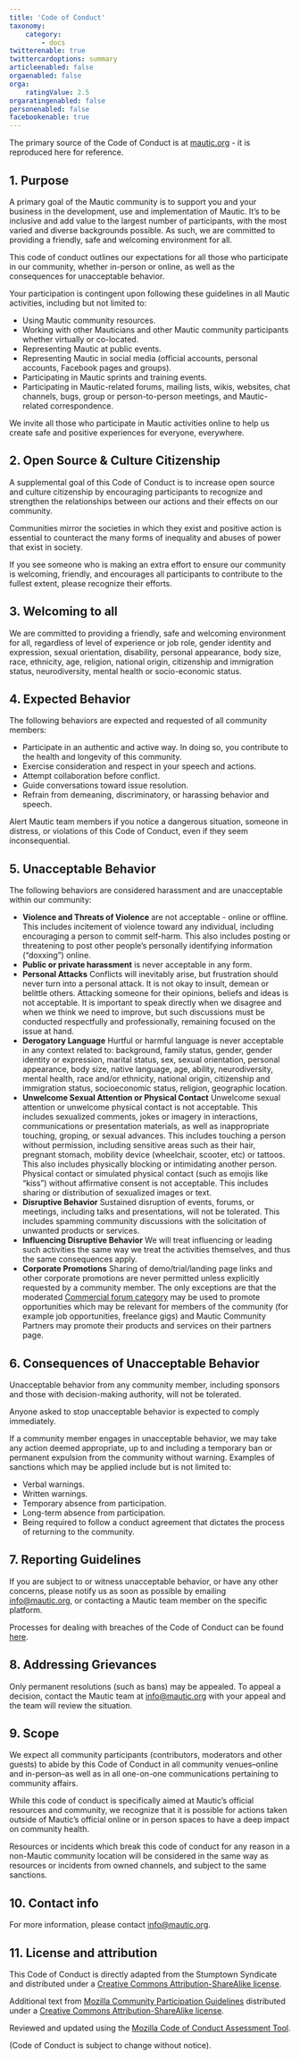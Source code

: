 ```yaml
---
title: 'Code of Conduct'
taxonomy:
    category:
        - docs
twitterenable: true
twittercardoptions: summary
articleenabled: false
orgaenabled: false
orga:
    ratingValue: 2.5
orgaratingenabled: false
personenabled: false
facebookenable: true
---
```


The primary source of the Code of Conduct is at [mautic.org](https://www.mautic.org/code-of-conduct/) - it is reproduced here for reference.

## 1. Purpose

A primary goal of the Mautic community is to support you and your business in the development, use and implementation of Mautic. It’s to be inclusive and add value to the largest number of participants, with the most varied and diverse backgrounds possible. As such, we are committed to providing a friendly, safe and welcoming environment for all.

This code of conduct outlines our expectations for all those who participate in our community, whether in-person or online, as well as the consequences for unacceptable behavior.

Your participation is contingent upon following these guidelines in all Mautic activities, including but not limited to:

* Using Mautic community resources.
* Working with other Mauticians and other Mautic community participants whether virtually or co-located.
* Representing Mautic at public events.
* Representing Mautic in social media (official accounts, personal accounts, Facebook pages and groups).
* Participating in Mautic sprints and training events.
* Participating in Mautic-related forums, mailing lists, wikis, websites, chat channels, bugs, group or person-to-person meetings, and Mautic-related correspondence.

We invite all those who participate in Mautic activities online to help us create safe and positive experiences for everyone, everywhere.


## 2. Open Source & Culture Citizenship

A supplemental goal of this Code of Conduct is to increase open source and culture citizenship by encouraging participants to recognize and strengthen the relationships between our actions and their effects on our community.

Communities mirror the societies in which they exist and positive action is essential to counteract the many forms of inequality and abuses of power that exist in society.

If you see someone who is making an extra effort to ensure our community is welcoming, friendly, and encourages all participants to contribute to the fullest extent, please recognize their efforts.

## 3. Welcoming to all 
We are committed to providing a friendly, safe and welcoming environment for all, regardless of level of experience or job role, gender identity and expression, sexual orientation, disability, personal appearance, body size, race, ethnicity, age, religion, national origin, citizenship and immigration status, neurodiversity, mental health or socio-economic status. 


## 4. Expected Behavior

The following behaviors are expected and requested of all community members:

* Participate in an authentic and active way. In doing so, you contribute to the health and longevity of this community.
* Exercise consideration and respect in your speech and actions.
* Attempt collaboration before conflict.
* Guide conversations toward issue resolution.
* Refrain from demeaning, discriminatory, or harassing behavior and speech.

Alert Mautic team members if you notice a dangerous situation, someone in distress, or violations of this Code of Conduct, even if they seem inconsequential.

## 5. Unacceptable Behavior

The following behaviors are considered harassment and are unacceptable within our community:

* **Violence and Threats of Violence** are not acceptable - online or offline. This includes incitement of violence toward any individual, including encouraging a person to commit self-harm. This also includes posting or threatening to post other people’s personally identifying information (“doxxing”) online.
* **Public or private harassment** is never acceptable in any form.
* **Personal Attacks** Conflicts will inevitably arise, but frustration should never turn into a personal attack. It is not okay to insult, demean or belittle others. Attacking someone for their opinions, beliefs and ideas is not acceptable. It is important to speak directly when we disagree and when we think we need to improve, but such discussions must be conducted respectfully and professionally, remaining focused on the issue at hand.
* **Derogatory Language** Hurtful or harmful language is never acceptable in any context related to: background, family status, gender, gender identity or expression, marital status, sex, sexual orientation, personal appearance, body size, native language, age, ability, neurodiversity, mental health, race and/or ethnicity, national origin, citizenship and immigration status, socioeconomic status, religion, geographic location.
* **Unwelcome Sexual Attention or Physical Contact** Unwelcome sexual attention or unwelcome physical contact is not acceptable. This includes sexualized comments, jokes or imagery in interactions, communications or presentation materials, as well as inappropriate touching, groping, or sexual advances. This includes touching a person without permission, including sensitive areas such as their hair, pregnant stomach, mobility device (wheelchair, scooter, etc) or tattoos. This also includes physically blocking or intimidating another person. Physical contact or simulated physical contact (such as emojis like “kiss”) without affirmative consent is not acceptable. This includes sharing or distribution of sexualized images or text.
* **Disruptive Behavior** Sustained disruption of events, forums, or meetings, including talks and presentations, will not be tolerated. This includes spamming community discussions with the solicitation of unwanted products or services.
* **Influencing Disruptive Behavior** We will treat influencing or leading such activities the same way we treat the activities themselves, and thus the same consequences apply.
* **Corporate Promotions** Sharing of demo/trial/landing page links and other corporate promotions are never permitted unless explicitly requested by a community member. The only exceptions are that the moderated [Commercial forum category](https://forum.mautic.org/c/commercial) may be used to promote opportunities which may be relevant for members of the community (for example job opportunities, freelance gigs) and Mautic Community Partners may promote their products and services on their partners page.

## 6. Consequences of Unacceptable Behavior

Unacceptable behavior from any community member, including sponsors and those with decision-making authority, will not be tolerated.

Anyone asked to stop unacceptable behavior is expected to comply immediately.

If a community member engages in unacceptable behavior, we may take any action deemed appropriate, up to and including a temporary ban or permanent expulsion from the community without warning.  Examples of sanctions which may be applied include but is not limited to:
* Verbal warnings.
* Written warnings.
* Temporary absence from participation.
* Long-term absence from participation.
* Being required to follow a conduct agreement that dictates the process of returning to the community.


## 7. Reporting Guidelines
If you are subject to or witness unacceptable behavior, or have any other concerns, please notify us as soon as possible by emailing info@mautic.org, or contacting a Mautic team member on the specific platform.

Processes for dealing with breaches of the Code of Conduct can be found [here][coc-breaches].

## 8. Addressing Grievances
Only permanent resolutions (such as bans) may be appealed. To appeal a decision, contact the Mautic team at info@mautic.org with your appeal and the team will review the situation.

## 9. Scope
We expect all community participants (contributors, moderators and other guests) to abide by this Code of Conduct in all community venues–online and in-person–as well as in all one-on-one communications pertaining to community affairs.

While this code of conduct is specifically aimed at Mautic’s official resources and community, we recognize that it is possible for actions taken outside of Mautic’s official online or in person spaces to have a deep impact on community health. 

Resources or incidents which break this code of conduct for any reason in a non-Mautic community location will be considered in the same way as resources or incidents from owned channels, and subject to the same sanctions. 

## 10. Contact info
For more information, please contact info@mautic.org.

## 11. License and attribution
This Code of Conduct is directly adapted from the Stumptown Syndicate and distributed under a [Creative Commons Attribution-ShareAlike license][cc-by-sa].

Additional text from [Mozilla Community Participation Guidelines][mozilla-guidelines] distributed under a [Creative Commons Attribution-ShareAlike license][cc-by-sa].

Reviewed and updated using the [Mozilla Code of Conduct Assessment Tool][mozilla-tool].

[coc-breaches]: </policies/code-of-conduct-breaches>
[mozilla-guidelines]: <https://www.mozilla.org/en-US/about/governance/policies/participation/>
[cc-by-sa]: <https://creativecommons.org/licenses/by-sa/3.0/>
[mozilla-tool]:<https://mozilla.github.io/diversity-coc-review.io>

(Code of Conduct is subject to change without notice).
